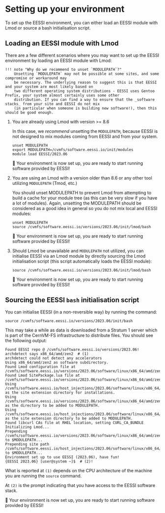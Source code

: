 # Setting up your environment

To set up the EESSI environment, you can either load an EESSI module with Lmod or source a bash initialisation script.

## Loading an EESSI module with Lmod

There are a few different scenarios where you may want to set up the EESSI environment by loading an EESSI module with Lmod:

    !!! note "Why do we recommend to unset `MODULEPATH`?"
        Unsetting `MODULEPATH` may not be possible at some sites, and some compromise or workaround may
        be necessary. The underlying reason to suggest this is that EESSI and your system are most likely based on
        two different operating system distributions - EESSI uses Gentoo Prefix, your system almost certainly uses some other
        distribution. If you can find a way to ensure that the _software stacks_ from your site and EESSI do not mix
        (in particular when someone is building new software!), then this should be good enough.

1.  You are already using Lmod with version >= 8.6

    In this case, we _recommend_ unsetting the `MODULEPATH`, because EESSI is not designed to mix modules coming from EESSI and from your system.

    ``` { .bash .copy }
    unset MODULEPATH
    export MODULEPATH=/cvmfs/software.eessi.io/init/modules
    module load EESSI/2023.06
    ```

    :clap: Your environment is now set up, you are ready to start running software provided by EESSI!

2.  You are using an Lmod with a version older than 8.6 or any other tool utilizing `MODULEPATH` (Tmod, etc.)

    You should unset MODULEPATH to prevent Lmod from attempting to build a cache for your module tree (as this can be very slow if you have
    a lot of modules). Again, unsetting the MODULEPATH should be considered as a good idea in general so you do not mix local and EESSI
    modules: 

    ``` { .bash .copy }
    unset MODULEPATH
    source /cvmfs/software.eessi.io/versions/2023.06/init/lmod/bash
    ```

    :clap: Your environment is now set up, you are ready to start running software provided by EESSI!

3.  Should Lmod be unavailable and `MODULEPATH` not utilized, you can initialise EESSI via an Lmod module by directly sourcing the Lmod initialisation script (this script automatically loads the EESSI module):

    ``` { .bash .copy }
    source /cvmfs/software.eessi.io/versions/2023.06/init/lmod/bash
    ```

    :clap: Your environment is now set up, you are ready to start running software provided by EESSI!

## Sourcing the EESSI `bash` initialisation script

You can initialise EESSI (in a non-reversible way) by running the command:

``` { .bash .copy }
source /cvmfs/software.eessi.io/versions/2023.06/init/bash
```

This may take a while as data is downloaded from a Stratum 1 server which is
part of the CernVM-FS infrastructure to distribute files. You should see the
following output:

``` { .bash .no-copy }
Found EESSI repo @ /cvmfs/software.eessi.io/versions/2023.06!
archdetect says x86_64/amd/zen2  # (1)
archdetect could not detect any accelerators
Using x86_64/amd/zen2 as software subdirectory.
Found Lmod configuration file at /cvmfs/software.eessi.io/versions/2023.06/software/linux/x86_64/amd/zen2/.lmod/lmodrc.lua
Found Lmod SitePackage.lua file at /cvmfs/software.eessi.io/versions/2023.06/software/linux/x86_64/amd/zen2/.lmod/SitePackage.lua
Using /cvmfs/software.eessi.io/host_injections/2023.06/software/linux/x86_64/amd/zen2 as the site extension directory for installations.
Using /cvmfs/software.eessi.io/versions/2023.06/software/linux/x86_64/amd/zen2/modules/all as the directory to be added to MODULEPATH.
Using /cvmfs/software.eessi.io/host_injections/2023.06/software/linux/x86_64/amd/zen2/modules/all as the site extension directory to be added to MODULEPATH.
Found libcurl CAs file at RHEL location, setting CURL_CA_BUNDLE
Initializing Lmod...
Prepending /cvmfs/software.eessi.io/versions/2023.06/software/linux/x86_64/amd/zen2/modules/all to $MODULEPATH...
Prepending site path /cvmfs/software.eessi.io/host_injections/2023.06/software/linux/x86_64/amd/zen2/modules/all to $MODULEPATH...
Environment set up to use EESSI (2023.06), have fun!
{EESSI 2023.06} [user@system ~]$  # (2)!
```

What is reported at `(1)` depends on the CPU architecture of the machine you are running the `source` command.

At `(2)` is the prompt indicating that you have access to the EESSI software stack.

:clap: Your environment is now set up, you are ready to start running software provided by EESSI!
